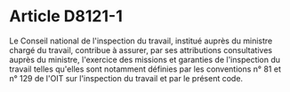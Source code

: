 # Article D8121-1

Le Conseil national de l'inspection du travail, institué auprès du ministre chargé du travail, contribue à assurer, par ses attributions consultatives auprès du ministre, l'exercice des missions et garanties de l'inspection du travail telles qu'elles sont notamment définies par les conventions n° 81 et n° 129 de l'OIT sur l'inspection du travail et par le présent code.